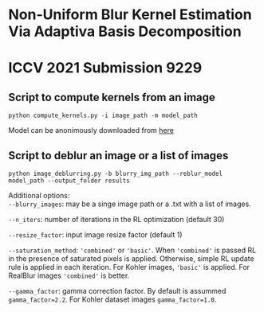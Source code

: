 # Non-Uniform Blur Kernel Estimation Via Adaptiva Basis Decomposition
# ICCV 2021 Submission 9229

## Script to compute kernels from an image

`python compute_kernels.py -i image_path -m model_path`

Model can be anonimously downloaded from [here](https://www.dropbox.com/s/ei4rhu7di8qpgml/TwoHeads.pkl?dl=0)

## Script to deblur an image or a list of images

`python image_deblurring.py -b blurry_img_path --reblur_model model_path --output_folder results`


Additional options:   
  `--blurry_images`: may be a singe image path or a .txt with a list of images.
  
  `--n_iters`: number of iterations in the RL optimization (default 30)       
  
  `--resize_factor`: input image resize factor (default 1)     
  
  `--saturation_method`: `'combined'` or `'basic'`. When `'combined'` is passed RL in the presence of saturated pixels is applied. Otherwise,  simple RL update rule is applied in each iteration. For Kohler images, `'basic'` is applied. For RealBlur images `'combined'` is better.
  
  `--gamma_factor`: gamma correction factor. By default is assummed `gamma_factor=2.2`. For Kohler dataset images `gamma_factor=1.0`.

